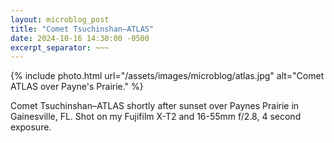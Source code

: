 ```yaml
---
layout: microblog_post
title: "Comet Tsuchinshan–ATLAS"
date: 2024-10-16 14:30:00 -0500
excerpt_separator: ~~~
---
```

<div class="photoswipe-gallery">
	{% include photo.html
	url="/assets/images/microblog/atlas.jpg"
	alt="Comet ATLAS over Payne's Prairie."
	%}
</div>

Comet Tsuchinshan–ATLAS shortly after sunset over Paynes Prairie in Gainesville, FL. Shot on my Fujifilm X-T2 and 16-55mm f/2.8, 4 second exposure.

~~~
